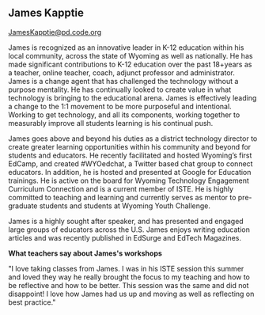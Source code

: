 ## James Kapptie

[JamesKapptie@pd.code.org](mailto:jameskapptie@pd.code.org)

James is recognized as an innovative leader in K-12 education within his local community, across the state of Wyoming as well as nationally.  He has made significant contributions to K-12 education over the past 18+years as a teacher, online teacher, coach, adjunct professor and administrator.  
James is a change agent that has challenged the technology without a purpose mentality.  He has continually looked to create value in what technology is bringing to the educational arena.  James is effectively leading a change to the 1:1 movement to be more purposeful and intentional.  Working to get technology, and all its components, working together to measurably improve all students learning is his continual push.

James goes above and beyond his duties as a district technology director to create greater learning opportunities within his community and beyond for students and educators.  He recently facilitated and hosted Wyoming’s first EdCamp, and created #WYOedchat, a Twitter based chat group to connect educators.  In addition, he is hosted and presented at Google for Education trainings. He is active on the board for Wyoming Technology Engagement Curriculum Connection and is a current member of ISTE.  He is highly committed to teaching and learning and currently serves as mentor to pre-graduate students and students at Wyoming Youth Challenge.  

James is a highly sought after speaker, and has presented and engaged large groups of educators across the U.S.  James enjoys writing education articles and was recently published in EdSurge and EdTech Magazines.

**What teachers say about James's workshops**

"I love taking classes from James. I was in his ISTE session this summer and loved they way he really brought the focus to my teaching and how to be reflective and how to be better. This session was the same and did not disappoint! I love how James had us up and moving as well as reflecting on best practice."
